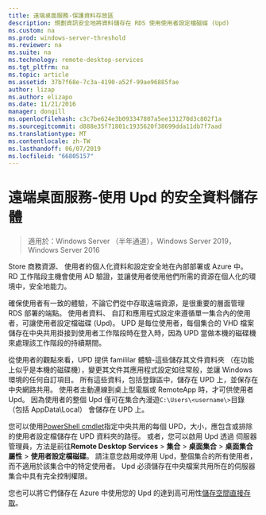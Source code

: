 ```yaml
---
title: 遠端桌面服務-保護資料存放區
description: 規劃資訊安全地將資料儲存在 RDS 使用使用者設定檔磁碟 (Upd)
ms.custom: na
ms.prod: windows-server-threshold
ms.reviewer: na
ms.suite: na
ms.technology: remote-desktop-services
ms.tgt_pltfrm: na
ms.topic: article
ms.assetid: 37b7f68e-7c3a-4190-a52f-99ae96885fae
author: lizap
ms.author: elizapo
ms.date: 11/21/2016
manager: dongill
ms.openlocfilehash: c3c7be624e3b093347807a5ee131270d3c802f1a
ms.sourcegitcommit: d888e35f71801c1935620f38699dda11db7f7aad
ms.translationtype: MT
ms.contentlocale: zh-TW
ms.lasthandoff: 06/07/2019
ms.locfileid: "66805157"
---
```

# <a name="remote-desktop-services---secure-data-storage-with-upds"></a>遠端桌面服務-使用 Upd 的安全資料儲存體

>適用於：Windows Server （半年通道），Windows Server 2019，Windows Server 2016

Store 商務資源、 使用者的個人化資料和設定安全地在內部部署或 Azure 中。 RD 工作階段主機會使用 AD 驗證，並讓使用者使用他們所需的資源在個人化的環境中，安全地能力。 

確保使用者有一致的體驗，不論它們從中存取遠端資源，是很重要的層面管理 RDS 部署的端點。 使用者資料、 自訂和應用程式設定來遵循單一集合內的使用者，可讓使用者設定檔磁碟 (Upd)。 UPD 是每位使用者，每個集合的 VHD 檔案儲存在中央共用掛接到使用者工作階段時在登入時，因為 UPD 當做本機的磁碟機來處理該工作階段的持續期間。 

從使用者的觀點來看，UPD 提供 famililar 體驗-這些儲存其文件資料夾 （在功能上似乎是本機的磁碟機），變更其文件其應用程式設定如往常般，並讓 Windows 環境的任何自訂項目。 所有這些資料，包括登錄區中，儲存在 UPD 上，並保存在中央網路共用。 使用者主動連線到桌上型電腦或 RemoteApp 時，才可供使用者 Upd。 因為使用者的整個 Upd 僅可在集合內漫遊`C:\Users\<username\>`目錄 （包括 AppData\Local） 會儲存在 UPD 上。

您可以使用[PowerShell cmdlet](https://technet.microsoft.com/library/jj215443.aspx)指定中央共用的每個 UPD，大小，應包含或排除的使用者設定檔儲存在 UPD 資料夾的路徑。 或者，您可以啟用 Upd 透過 伺服器管理員，方法是前往**Remote Desktop Services** > **集合** > **桌面集合**  > **桌面集合屬性** > **使用者設定檔磁碟**。 請注意您啟用或停用 Upd，整個集合的所有使用者，而不適用於該集合中的特定使用者。 Upd 必須儲存在中央檔案共用所在的伺服器集合中具有完全控制權限。 

您也可以將它們儲存在 Azure 中使用您的 Upd 的達到高可用性[儲存空間直接存取](rds-storage-spaces-direct-deployment.md)。 